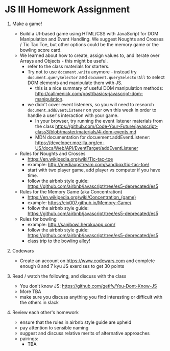 # JS III Homework Assignment

1. Make a game!
	* Build a UI-based game using HTML/CSS with JavaScript for DOM Manipulation and Event Handling. We suggest Noughts and Crosses / Tic Tac Toe, but other options could be the memory game or the bowling score card.
	* We learned about how to create, assign values to, and iterate over Arrays and Objects - this might be useful.
		- refer to the class materials for starters.
	  - Try not to use `document.write` anymore - instead try `document.querySelector` and `document.querySelectorAll` to select DOM elements and manipulate them with JS.
		- this is a nice summary of useful DOM manipulation methods: http://callmenick.com/post/basics-javascript-dom-manipulation.
	  - we didn't cover event listeners, so you will need to research `document.addEventListener` on your own this week in order to handle a user's interaction with your game.
		- In your browser, try running the event listener materials from the class https://github.com/Code-Your-Future/javascript-class3/blob/master/materials/4-dom-events.md
		- MDN documentation for docuement.addEventListener: https://developer.mozilla.org/en-US/docs/Web/API/EventTarget/addEventListener
	- Rules for Noughts and Crosses
	  - https://en.wikipedia.org/wiki/Tic-tac-toe
	  - example: http://mediaupstream.com/sandbox/tic-tac-toe/
	  - start with two player game, add player vs computer if you have time.
	  - follow the airbnb style guide: https://github.com/airbnb/javascript/tree/es5-deprecated/es5
	- Rules for the Memory Game (aka Concentration)
	  - https://en.wikipedia.org/wiki/Concentration_(game)
	  - example: https://eix007.github.io/Memory-Game/
	  - follow the airbnb style guide: https://github.com/airbnb/javascript/tree/es5-deprecated/es5
	- Rules for bowling
	  - example: http://sanjbowl.herokuapp.com/
	  - follow the airbnb style guide: https://github.com/airbnb/javascript/tree/es5-deprecated/es5
	  - class trip to the bowling alley!

2. Codewars
	- Create an account on https://www.codewars.com and complete enough 8 and 7 kyu JS exercises to get 30 points

3. Read / watch the following, and discuss with the class
	- You don't know JS: https://github.com/getify/You-Dont-Know-JS
	- More TBA
	- make sure you discuss anything you find interesting or difficult with the others in slack

4. Review each other's homework
	- ensure that the rules in airbnb style guide are upheld
	- pay attention to sensible naming
	- suggest and discuss relative merits of alternative approaches
	- pairings:
	  - TBA
